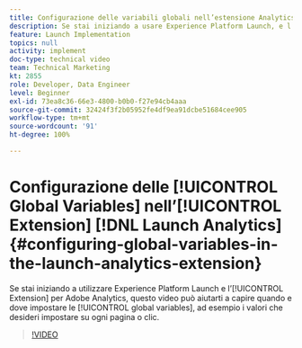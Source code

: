 ```yaml
---
title: Configurazione delle variabili globali nell’estensione Analytics di Launch
description: Se stai iniziando a usare Experience Platform Launch, e l’estensione Adobe Analytics, questo video ti aiuta a capire quando e dove impostare le variabili globali, ovvero i valori che desideri impostare su ogni pagina o clic.
feature: Launch Implementation
topics: null
activity: implement
doc-type: technical video
team: Technical Marketing
kt: 2855
role: Developer, Data Engineer
level: Beginner
exl-id: 73ea8c36-66e3-4800-b0b0-f27e94cb4aaa
source-git-commit: 32424f3f2b05952fe4df9ea91dcbe51684cee905
workflow-type: tm+mt
source-wordcount: '91'
ht-degree: 100%

---
```


# Configurazione delle [!UICONTROL Global Variables] nell’[!UICONTROL Extension] [!DNL Launch Analytics] {#configuring-global-variables-in-the-launch-analytics-extension}

Se stai iniziando a utilizzare Experience Platform Launch e l’[!UICONTROL Extension] per Adobe Analytics, questo video può aiutarti a capire quando e dove impostare le [!UICONTROL global variables], ad esempio i valori che desideri impostare su ogni pagina o clic.

>[!VIDEO](https://video.tv.adobe.com/v/27181/?quality=9)
